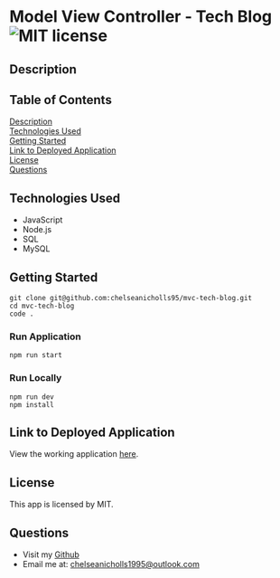 # Model View Controller - Tech Blog ![MIT license](https://img.shields.io/badge/license-MIT-green)

## Description

## Table of Contents

[Description](#description)  
[Technologies Used](#technologies-used)  
[Getting Started](#getting-started)  
[Link to Deployed Application](#link-to-deployed-application)  
[License](#license)  
[Questions](#questions)

## Technologies Used

- JavaScript
- Node.js
- SQL
- MySQL

## Getting Started

```
git clone git@github.com:chelseanicholls95/mvc-tech-blog.git
cd mvc-tech-blog
code .
```

### Run Application

```
npm run start
```

### Run Locally

```
npm run dev
npm install
```

## Link to Deployed Application

View the working application [here]().

## License

This app is licensed by MIT.

## Questions

- Visit my [Github](https://github.com/chelseanicholls95)
- Email me at: chelseanicholls1995@outlook.com
